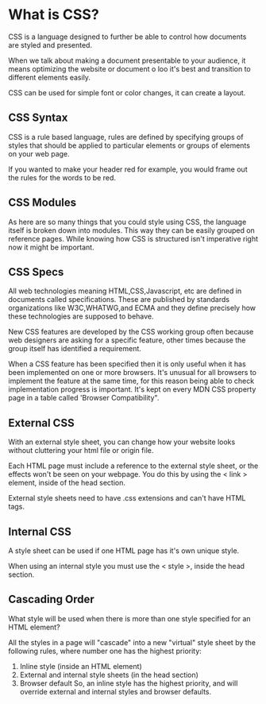 # What is CSS?
CSS is a language designed to further be able to control how documents are styled and presented.

When we talk about making a document presentable to your audience, it means optimizing the website or document o loo it's best and transition to different elements easily.

CSS can be used for simple font or color changes, it can create a layout. 

## CSS Syntax 
CSS is a rule based language, rules are defined by specifying groups of styles that should be applied to particular elements or groups of elements on your web page.

If you wanted to make your header red for example, you would frame out the rules for the words to be red.

## CSS Modules 
As here are so many things that you could style using CSS, the language itself is broken down into modules. This way they can be easily grouped on reference pages. While knowing how CSS is structured isn't imperative right now it might be important.

## CSS Specs
All web technologies meaning HTML,CSS,Javascript, etc are defined in documents called specifications. These are published by standards organizations like W3C,WHATWG,and ECMA and they define precisely how these technologies are supposed to behave.

New CSS features are developed by the CSS working group often because web designers are asking for a specific feature, other times because the group itself has identified a requirement.

When a CSS feature has been specified then it is only useful when it has been implemented on one or more browsers. It's unusual for all browsers to implement the feature at the same time, for this reason being able to check implementation progress is important. It's kept on every MDN CSS property page in a table called 'Browser Compatibility".

## External CSS
With an external style sheet, you can change how your website looks without cluttering your html file or origin file.

Each HTML page must include a reference to the external style sheet, or the effects won't be seen on your webpage. You do this by using the < link > element, inside of the head section.

External style sheets need to have .css extensions and can't have HTML tags.

## Internal CSS
A style sheet can be used if one HTML page has it's own unique style.

When using an internal style you must use the < style >, inside the head section.

## Cascading Order 
What style will be used when there is more than one style specified for an HTML element?

All the styles in a page will "cascade" into a new "virtual" style sheet by the following rules, where number one has the highest priority:

1. Inline style (inside an HTML element)
2. External and internal style sheets (in the head section)
3. Browser default
So, an inline style has the highest priority, and will override external and internal styles and browser defaults.


